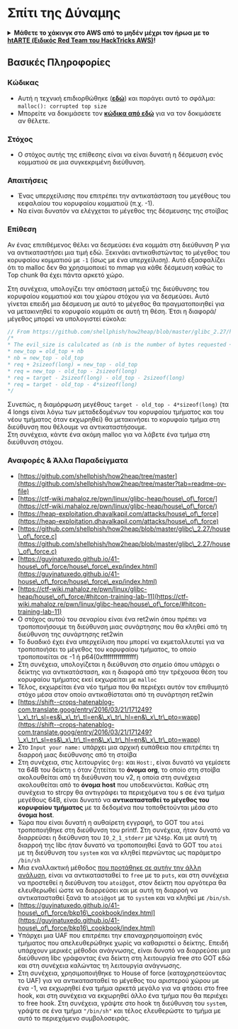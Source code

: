 # Σπίτι της Δύναμης



<details>

<summary><strong>Μάθετε το χάκινγκ στο AWS από το μηδέν μέχρι τον ήρωα με το</strong> <a href="https://training.hacktricks.xyz/courses/arte"><strong>htARTE (Ειδικός Red Team του HackTricks AWS)</strong></a><strong>!</strong></summary>

Άλλοι τρόποι υποστήριξης του HackTricks:

* Αν θέλετε να δείτε την **εταιρεία σας διαφημισμένη στο HackTricks** ή να **κατεβάσετε το HackTricks σε μορφή PDF** ελέγξτε τα [**ΣΧΕΔΙΑ ΣΥΝΔΡΟΜΗΣ**](https://github.com/sponsors/carlospolop)!
* Αποκτήστε το [**επίσημο PEASS & HackTricks swag**](https://peass.creator-spring.com)
* Ανακαλύψτε [**την Οικογένεια PEASS**](https://opensea.io/collection/the-peass-family), τη συλλογή μας από αποκλειστικά [**NFTs**](https://opensea.io/collection/the-peass-family)
* **Εγγραφείτε στη** 💬 [**ομάδα Discord**](https://discord.gg/hRep4RUj7f) ή στη [**ομάδα τηλεγραφήματος**](https://t.me/peass) ή **ακολουθήστε** μας στο **Twitter** 🐦 [**@hacktricks\_live**](https://twitter.com/hacktricks\_live)**.**
* **Μοιραστείτε τα χάκινγκ κόλπα σας υποβάλλοντας PRs στα** [**HackTricks**](https://github.com/carlospolop/hacktricks) και [**HackTricks Cloud**](https://github.com/carlospolop/hacktricks-cloud) αποθετήρια του github.

</details>

## Βασικές Πληροφορίες

### Κώδικας

* Αυτή η τεχνική επιδιορθώθηκε ([**εδώ**](https://sourceware.org/git/?p=glibc.git;a=commitdiff;h=30a17d8c95fbfb15c52d1115803b63aaa73a285c)) και παράγει αυτό το σφάλμα: `malloc(): corrupted top size`
* Μπορείτε να δοκιμάσετε τον [**κώδικα από εδώ**](https://guyinatuxedo.github.io/41-house\_of\_force/house\_force\_exp/index.html) για να τον δοκιμάσετε αν θέλετε.

### Στόχος

* Ο στόχος αυτής της επίθεσης είναι να είναι δυνατή η δέσμευση ενός κομματιού σε μια συγκεκριμένη διεύθυνση.

### Απαιτήσεις

* Ένας υπερχείλισης που επιτρέπει την αντικατάσταση του μεγέθους του κεφαλαίου του κορυφαίου κομματιοϋ (π.χ. -1).
* Να είναι δυνατόν να ελέγχεται το μέγεθος της δέσμευσης της στοίβας

### Επίθεση

Αν ένας επιτιθέμενος θέλει να δεσμεύσει ένα κομμάτι στη διεύθυνση P για να αντικαταστήσει μια τιμή εδώ. Ξεκινάει αντικαθιστώντας το μέγεθος του κορυφαίου κομματιού με `-1` (ίσως με ένα υπερχείλιση). Αυτό εξασφαλίζει ότι το malloc δεν θα χρησιμοποιεί το mmap για κάθε δέσμευση καθώς το Top chunk θα έχει πάντα αρκετό χώρο.

Στη συνέχεια, υπολογίζει την απόσταση μεταξύ της διεύθυνσης του κορυφαίου κομματιού και του χώρου στόχου για να δεσμεύσει. Αυτό γίνεται επειδή μια δέσμευση με αυτό το μέγεθος θα πραγματοποιηθεί για να μετακινηθεί το κορυφαίο κομμάτι σε αυτή τη θέση. Έτσι η διαφορά/μέγεθος μπορεί να υπολογιστεί εύκολα:
```c
// From https://github.com/shellphish/how2heap/blob/master/glibc_2.27/house_of_force.c#L59C2-L67C5
/*
* The evil_size is calulcated as (nb is the number of bytes requested + space for metadata):
* new_top = old_top + nb
* nb = new_top - old_top
* req + 2sizeof(long) = new_top - old_top
* req = new_top - old_top - 2sizeof(long)
* req = target - 2sizeof(long) - old_top - 2sizeof(long)
* req = target - old_top - 4*sizeof(long)
*/
```
Συνεπώς, η διαμόρφωση μεγέθους `target - old_top - 4*sizeof(long)` (τα 4 longs είναι λόγω των μεταδεδομένων του κορυφαίου τμήματος και του νέου τμήματος όταν εκχωρηθεί) θα μετακινήσει το κορυφαίο τμήμα στη διεύθυνση που θέλουμε να αντικαταστήσουμε.\
Στη συνέχεια, κάντε ένα ακόμη malloc για να λάβετε ένα τμήμα στη διεύθυνση στόχου.

### Αναφορές & Άλλα Παραδείγματα

* [https://github.com/shellphish/how2heap/tree/master](https://github.com/shellphish/how2heap/tree/master?tab=readme-ov-file)
* [https://ctf-wiki.mahaloz.re/pwn/linux/glibc-heap/house\_of\_force/](https://ctf-wiki.mahaloz.re/pwn/linux/glibc-heap/house\_of\_force/)
* [https://heap-exploitation.dhavalkapil.com/attacks/house\_of\_force](https://heap-exploitation.dhavalkapil.com/attacks/house\_of\_force)
* [https://github.com/shellphish/how2heap/blob/master/glibc\_2.27/house\_of\_force.c](https://github.com/shellphish/how2heap/blob/master/glibc\_2.27/house\_of\_force.c)
* [https://guyinatuxedo.github.io/41-house\_of\_force/house\_force\_exp/index.html](https://guyinatuxedo.github.io/41-house\_of\_force/house\_force\_exp/index.html)
* [https://ctf-wiki.mahaloz.re/pwn/linux/glibc-heap/house\_of\_force/#hitcon-training-lab-11](https://ctf-wiki.mahaloz.re/pwn/linux/glibc-heap/house\_of\_force/#hitcon-training-lab-11)
* Ο στόχος αυτού του σεναρίου είναι ένα ret2win όπου πρέπει να τροποποιήσουμε τη διεύθυνση μιας συνάρτησης που θα κληθεί από τη διεύθυνση της συνάρτησης ret2win
* Το δυαδικό έχει ένα υπερχείλιση που μπορεί να εκμεταλλευτεί για να τροποποιήσει το μέγεθος του κορυφαίου τμήματος, το οποίο τροποποιείται σε -1 ή p64(0xffffffffffffffff)
* Στη συνέχεια, υπολογίζεται η διεύθυνση στο σημείο όπου υπάρχει ο δείκτης για αντικατάσταση, και η διαφορά από την τρέχουσα θέση του κορυφαίου τμήματος εκεί εκχωρείται με `malloc`
* Τέλος, εκχωρείται ένα νέο τμήμα που θα περιέχει αυτόν τον επιθυμητό στόχο μέσα στον οποίο αντικαθίσταται από τη συνάρτηση ret2win
* [https://shift--crops-hatenablog-com.translate.goog/entry/2016/03/21/171249?\_x\_tr\_sl=es&\_x\_tr\_tl=en&\_x\_tr\_hl=en&\_x\_tr\_pto=wapp](https://shift--crops-hatenablog-com.translate.goog/entry/2016/03/21/171249?\_x\_tr\_sl=es&\_x\_tr\_tl=en&\_x\_tr\_hl=en&\_x\_tr\_pto=wapp)
* Στο `Input your name:` υπάρχει μια αρχική ευπάθεια που επιτρέπει τη διαρροή μιας διεύθυνσης από τη στοίβα
* Στη συνέχεια, στις λειτουργίες `Org:` και `Host:`, είναι δυνατό να γεμίσετε τα 64B του δείκτη `s` όταν ζητείται το **όνομα org**, το οποίο στη στοίβα ακολουθείται από τη διεύθυνση του v2, η οποία στη συνέχεια ακολουθείται από το **όνομα host** που υποδεικνύεται. Καθώς στη συνέχεια το strcpy θα αντιγράφει τα περιεχόμενα του s σε ένα τμήμα μεγέθους 64B, είναι δυνατό να **αντικατασταθεί το μέγεθος του κορυφαίου τμήματος** με τα δεδομένα που τοποθετούνται μέσα στο **όνομα host**.
* Τώρα που είναι δυνατή η αυθαίρετη εγγραφή, το GOT του `atoi` τροποποιήθηκε στη διεύθυνση του printf. Στη συνέχεια, ήταν δυνατό να διαρρεύσει η διεύθυνση του `IO_2_1_stderr` _με_ `%24$p`. Και με αυτή τη διαρροή της libc ήταν δυνατό να τροποποιηθεί ξανά το GOT του `atoi` με τη διεύθυνση του `system` και να κληθεί περνώντας ως παράμετρο `/bin/sh`
* Μια εναλλακτική μέθοδος [που προτάθηκε σε αυτήν την άλλη ανάλυση](https://ctf-wiki.mahaloz.re/pwn/linux/glibc-heap/house\_of\_force/#2016-bctf-bcloud), είναι να αντικατασταθεί το `free` με το `puts`, και στη συνέχεια να προστεθεί η διεύθυνση του `atoi@got`, στον δείκτη που αργότερα θα ελευθερωθεί ώστε να διαρρεύσει και με αυτή τη διαρροή να αντικατασταθεί ξανά το `atoi@got` με το `system` και να κληθεί με `/bin/sh`.
* [https://guyinatuxedo.github.io/41-house\_of\_force/bkp16\_cookbook/index.html](https://guyinatuxedo.github.io/41-house\_of\_force/bkp16\_cookbook/index.html)
* Υπάρχει μια UAF που επιτρέπει την επαναχρησιμοποίηση ενός τμήματος που απελευθερώθηκε χωρίς να καθαριστεί ο δείκτης. Επειδή υπάρχουν μερικές μέθοδοι ανάγνωσης, είναι δυνατό να διαρρεύσει μια διεύθυνση libc γράφοντας ένα δείκτη στη λειτουργία free στο GOT εδώ και στη συνέχεια καλώντας τη λειτουργία ανάγνωσης.
* Στη συνέχεια, χρησιμοποιήθηκε το House of force (καταχρηστεύοντας το UAF) για να αντικατασταθεί το μέγεθος του αριστερού χώρου με ένα -1, να εκχωρηθεί ένα τμήμα αρκετά μεγάλο για να φτάσει στο free hook, και στη συνέχεια να εκχωρηθεί άλλο ένα τμήμα που θα περιέχει το free hook. Στη συνέχεια, γράψτε στο hook τη διεύθυνση του `system`, γράψτε σε ένα τμήμα `"/bin/sh"` και τέλος ελευθερώστε το τμήμα με αυτό το περιεχόμενο συμβολοσειράς.

